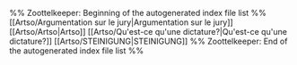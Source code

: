 %% Zoottelkeeper: Beginning of the autogenerated index file list  %%
 [[Artso/Argumentation sur le jury|Argumentation sur le jury]]
 [[Artso/Artso|Artso]]
 [[Artso/Qu'est-ce qu'une dictature?|Qu'est-ce qu'une dictature?]]
 [[Artso/STEINIGUNG|STEINIGUNG]]
%% Zoottelkeeper: End of the autogenerated index file list  %%

